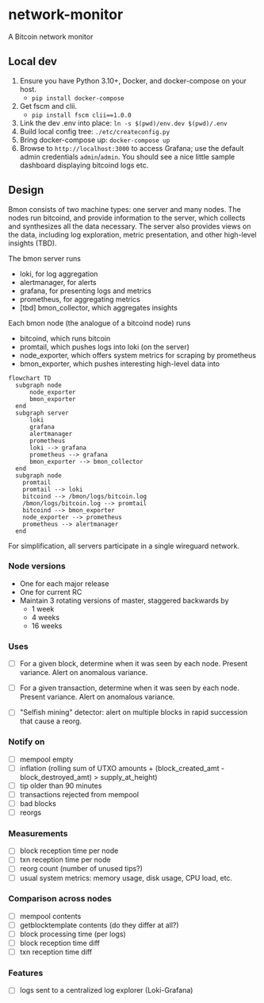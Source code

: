 # network-monitor

A Bitcoin network monitor

## Local dev

1. Ensure you have Python 3.10+, Docker, and docker-compose on your host.
    - `pip install docker-compose`
1. Get fscm and clii.
    - `pip install fscm clii==1.0.0`
1. Link the dev .env into place: `ln -s $(pwd)/env.dev $(pwd)/.env`
1. Build local config tree: `./etc/createconfig.py`
1. Bring docker-compose up: `docker-compose up`
1. Browse to `http://localhost:3000` to access Grafana; use the default admin
  credentials `admin`/`admin`. You should see a nice little sample dashboard
  displaying bitcoind logs etc.


## Design

Bmon consists of two machine types: one server and many nodes. The nodes run bitcoind,
and provide information to the server, which collects and synthesizes all the data
necessary. The server also provides views on the data, including log exploration,
metric presentation, and other high-level insights (TBD).

The bmon server runs

- loki, for log aggregation
- alertmanager, for alerts
- grafana, for presenting logs and metrics
- prometheus, for aggregating metrics
- [tbd] bmon_collector, which aggregates insights

Each bmon node (the analogue of a bitcoind node) runs

- bitcoind, which runs bitcoin
- promtail, which pushes logs into loki (on the server)
- node_exporter, which offers system metrics for scraping by prometheus
- bmon_exporter, which pushes interesting high-level data into 

```mermaid
flowchart TD
  subgraph node
      node_exporter
      bmon_exporter
  end
  subgraph server
      loki
      grafana
      alertmanager
      prometheus
      loki --> grafana
      prometheus --> grafana
      bmon_exporter --> bmon_collector
  end
  subgraph node
    promtail
    promtail --> loki
    bitcoind --> /bmon/logs/bitcoin.log
    /bmon/logs/bitcoin.log --> promtail
    bitcoind --> bmon_exporter
    node_exporter --> prometheus
    prometheus --> alertmanager
  end
```

For simplification, all servers participate in a single wireguard network.

### Node versions

- One for each major release
- One for current RC
- Maintain 3 rotating versions of master, staggered backwards by
  - 1 week
  - 4 weeks
  - 16 weeks

### Uses

- [ ] For a given block, determine when it was seen by each node. Present variance.
    Alert on anomalous variance.

- [ ] For a given transaction, determine when it was seen by each node. Present
    variance. Alert on anomalous variance.

- [ ] "Selfish mining" detector: alert on multiple blocks in rapid succession that
    cause a reorg.

### Notify on

- [ ] mempool empty
- [ ] inflation (rolling sum of UTXO amounts + (block_created_amt - block_destroyed_amt) > supply_at_height)
- [ ] tip older than 90 minutes
- [ ] transactions rejected from mempool
- [ ] bad blocks
- [ ] reorgs

### Measurements

- [ ] block reception time per node
- [ ] txn reception time per node
- [ ] reorg count (number of unused tips?)
- [ ] usual system metrics: memory usage, disk usage, CPU load, etc.

### Comparison across nodes

- [ ] mempool contents 
- [ ] getblocktemplate contents (do they differ at all?)
- [ ] block processing time (per logs)
- [ ] block reception time diff
- [ ] txn reception time diff

### Features

- [ ] logs sent to a centralized log explorer (Loki-Grafana)
